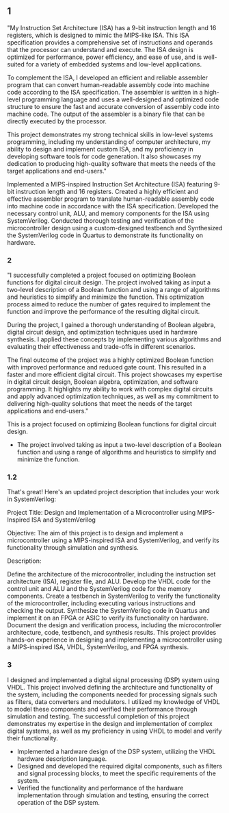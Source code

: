 ## 1
"My Instruction Set Architecture (ISA) has a 9-bit instruction length and 16 registers, which is designed to mimic the MIPS-like ISA. This ISA specification provides a comprehensive set of instructions and operands that the processor can understand and execute. The ISA design is optimized for performance, power efficiency, and ease of use, and is well-suited for a variety of embedded systems and low-level applications.

To complement the ISA, I developed an efficient and reliable assembler program that can convert human-readable assembly code into machine code according to the ISA specification. The assembler is written in a high-level programming language and uses a well-designed and optimized code structure to ensure the fast and accurate conversion of assembly code into machine code. The output of the assembler is a binary file that can be directly executed by the processor.

This project demonstrates my strong technical skills in low-level systems programming, including my understanding of computer architecture, my ability to design and implement custom ISA, and my proficiency in developing software tools for code generation. It also showcases my dedication to producing high-quality software that meets the needs of the target applications and end-users."

Implemented a MIPS-inspired Instruction Set Architecture (ISA) featuring 9-bit instruction length and 16 registers.
Created a highly efficient and effective assembler program to translate human-readable assembly code into machine code in accordance
with the ISA specification.
Developed the necessary control unit, ALU, and memory components for the ISA using SystemVerilog.
Conducted thorough testing and verification of the microcontroller design using a custom-designed testbench and Synthesized the
SystemVerilog code in Quartus to demonstrate its functionality on hardware.

### 2

"I successfully completed a project focused on optimizing Boolean functions for digital circuit design. The project involved taking as input a two-level description of a Boolean function and using a range of algorithms and heuristics to simplify and minimize the function. This optimization process aimed to reduce the number of gates required to implement the function and improve the performance of the resulting digital circuit.

During the project, I gained a thorough understanding of Boolean algebra, digital circuit design, and optimization techniques used in hardware synthesis. I applied these concepts by implementing various algorithms and evaluating their effectiveness and trade-offs in different scenarios.

The final outcome of the project was a highly optimized Boolean function with improved performance and reduced gate count. This resulted in a faster and more efficient digital circuit. This project showcases my expertise in digital circuit design, Boolean algebra, optimization, and software programming. It highlights my ability to work with complex digital circuits and apply advanced optimization techniques, as well as my commitment to delivering high-quality solutions that meet the needs of the target applications and end-users."

This is a project focused on optimizing Boolean functions for digital circuit design.
- The project involved taking as input a two-level description of a Boolean function and using a range of algorithms and heuristics to simplify and minimize the function. 

### 1.2
That's great! Here's an updated project description that includes your work in SystemVerilog:

Project Title: Design and Implementation of a Microcontroller using MIPS-Inspired ISA and SystemVerilog

Objective: The aim of this project is to design and implement a microcontroller using a MIPS-inspired ISA and SystemVerilog, and verify its functionality through simulation and synthesis.

Description:

Define the architecture of the microcontroller, including the instruction set architecture (ISA), register file, and ALU.
Develop the VHDL code for the control unit and ALU and the SystemVerilog code for the memory components.
Create a testbench in SystemVerilog to verify the functionality of the microcontroller, including executing various instructions and checking the output.
Synthesize the SystemVerilog code in Quartus and implement it on an FPGA or ASIC to verify its functionality on hardware.
Document the design and verification process, including the microcontroller architecture, code, testbench, and synthesis results.
This project provides hands-on experience in designing and implementing a microcontroller using a MIPS-inspired ISA, VHDL, SystemVerilog, and FPGA synthesis.

### 3
I designed and implemented a digital signal processing (DSP) system using VHDL. This project involved defining the architecture and functionality of the system, including the components needed for processing signals such as filters, data converters and modulators. I utilized my knowledge of VHDL to model these components and verified their performance through simulation and testing. The successful completion of this project demonstrates my expertise in the design and implementation of complex digital systems, as well as my proficiency in using VHDL to model and verify their functionality.

- Implemented a hardware design of the DSP system, utilizing the VHDL hardware description language.
- Designed and developed the required digital components, such as filters and signal processing blocks, to meet the specific requirements of the system.
- Verified the functionality and performance of the hardware implementation through simulation and testing, ensuring the correct operation of the DSP system.